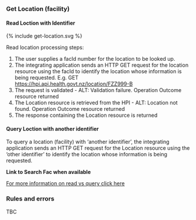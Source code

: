 

### Get Location (facility)

#### Read Loction with Identifier

<div>
{% include get-location.svg %}
</div>

Read location processing steps:
1. The user supplies a facId number for the location to be looked up.
2. The integrating application sends an HTTP GET request for the location resource using the facId to identify the location whose information is being requested. E.g. GET https://hpi.api.health.govt.nz/location/FZZ999-B
3. The request is validated - ALT: Validation failure. Operation Outcome resource returned
4. The Location resource is retrieved from the HPI - ALT: Location not found. Operation Outcome resource returned
5. The response containing the Location resource is returned


#### Query Loction with another identifier

To query a location (facility) with ‘another identifier’, the integrating application sends an HTTP GET request for the Location resource using the ‘other identifier’
to identify the location whose information is being requested.

**Link to Search Fac when available**

[For more information on read vs query click here](/general.html#read-resource-by-id)

### Rules and errors
TBC
